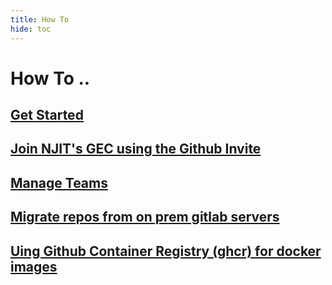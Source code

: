 ```yaml
---
title: How To
hide: toc
---
```


# How To ..

## [Get Started](get-started.md)

## [Join NJIT's GEC using the Github Invite](invite.md)

## [Manage Teams](manage-teams.md)

## [Migrate repos from on prem gitlab servers](migrate.md)

## [Uing Github Container Registry (ghcr) for docker images](using-github-container-registry.md)


 
